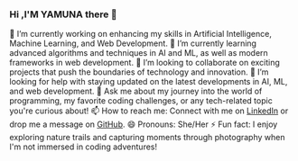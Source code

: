 ### Hi ,I'M YAMUNA there 👋

<!--
**Yamunachowdary14/Yamunachowdary14** is a ✨ _special_ ✨ repository because its `README.md` (this file) appears on your GitHub profile.

Here are some ideas to get you started:-->

🔭 I’m currently working on enhancing my skills in Artificial Intelligence, Machine Learning, and Web Development.
🌱 I’m currently learning advanced algorithms and techniques in AI and ML, as well as modern frameworks in web development.
👯 I’m looking to collaborate on exciting projects that push the boundaries of technology and innovation.
🤔 I’m looking for help with staying updated on the latest developments in AI, ML, and web development.
💬 Ask me about my journey into the world of programming, my favorite coding challenges, or any tech-related topic you're curious about!
📫 How to reach me: Connect with me on [LinkedIn](https://www.linkedin.com/in/yamuna-chowdary-81309b285?utm_source=share&utm_campaign=share_via&utm_content=profile&utm_medium=android_app) or drop me a message on [GitHub](https://github.com/Yamunachowdary14).
😄 Pronouns: She/Her
⚡ Fun fact: I enjoy exploring nature trails and capturing moments through photography when I'm not immersed in coding adventures!
